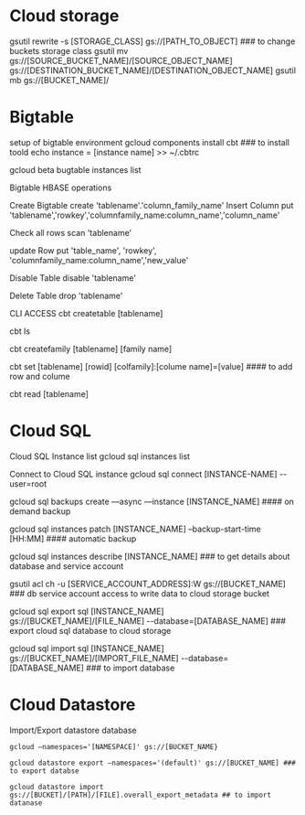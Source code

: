 # Cloud storage

gsutil rewrite -s [STORAGE_CLASS] gs://[PATH_TO_OBJECT] ### to change buckets storage class
gsutil mv gs://[SOURCE_BUCKET_NAME]/[SOURCE_OBJECT_NAME] gs://[DESTINATION_BUCKET_NAME]/[DESTINATION_OBJECT_NAME]
gsutil mb gs://[BUCKET_NAME]/

# Bigtable 

setup of bigtable environment
  gcloud components install cbt ### to install toold
  echo instance = [instance name] >> ~/.cbtrc
  
gcloud beta bugtable instances list

Bigtable HBASE operations 

  Create Bigtable 
    create 'tablename'.'column_family_name'
  Insert Column 
    put 'tablename','rowkey','columnfamily_name:column_name','column_name'
    
  Check all rows
    scan 'tablename'
   
  update Row 
    put 'table_name', 'rowkey', 'columnfamily_name:column_name','new_value'
  
  Disable Table 
    disable 'tablename'
  
  Delete Table 
     drop 'tablename'
     
CLI ACCESS
  cbt createtable [tablename]
  
  cbt ls
  
  cbt createfamily [tablename] [family name]
  
  cbt set [tablename] [rowid] [colfamily]:[colume name]=[value] #### to add row and colume
  
  cbt read [tablename]
  


# Cloud SQL

Cloud SQL Instance list
  gcloud sql instances list

Connect to Cloud SQL instance
  gcloud sql connect [INSTANCE-NAME] --user=root
  
  gcloud sql backups create ––async ––instance [INSTANCE_NAME] #### on demand backup
  
  gcloud sql instances patch [INSTANCE_NAME] –backup-start-time [HH:MM] #### automatic backup
  
  gcloud sql instances describe [INSTANCE_NAME] ### to get details about database and service account
  
  gsutil acl ch -u [SERVICE_ACCOUNT_ADDRESS]:W gs://[BUCKET_NAME] ### db service account access to write data to cloud storage bucket
  
  gcloud sql export sql [INSTANCE_NAME] gs://[BUCKET_NAME]/[FILE_NAME] --database=[DATABASE_NAME] ### export cloud sql database to cloud storage
  
  gcloud sql import sql [INSTANCE_NAME] gs://[BUCKET_NAME]/[IMPORT_FILE_NAME] --database=[DATABASE_NAME] ### to import database
  
  
  
# Cloud Datastore 
  Import/Export datastore database
  
    gcloud –namespaces='[NAMESPACE]' gs://[BUCKET_NAME}
    
    gcloud datastore export –namespaces='(default)' gs://[BUCKET_NAME] ### to export databse
    
    gcloud datastore import gs://[BUCKET]/[PATH]/[FILE].overall_export_metadata ## to import datanase
    
    
    
    




